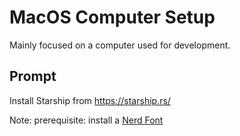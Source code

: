 # MacOS Computer Setup

Mainly focused on a computer used for development.

## Prompt

Install Starship from https://starship.rs/

Note: prerequisite: install a [Nerd Font](https://www.nerdfonts.com/)


<!-- TODO fill in -->
